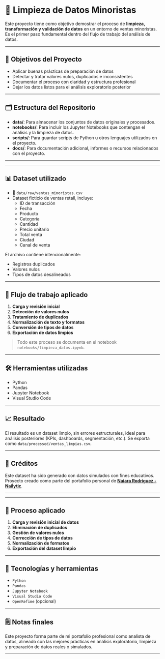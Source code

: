 # 🧼 Limpieza de Datos Minoristas

Este proyecto tiene como objetivo demostrar el proceso de **limpieza, transformación y validación de datos** en un entorno de ventas minoristas. Es el primer paso fundamental dentro del flujo de trabajo del análisis de datos.

---

## 🎯 Objetivos del Proyecto

- Aplicar buenas prácticas de preparación de datos
- Detectar y tratar valores nulos, duplicados e inconsistentes
- Documentar el proceso con claridad y estructura profesional
- Dejar los datos listos para el análisis exploratorio posterior

---

## 🗂️ Estructura del Repositorio

- **data/**: Para almacenar los conjuntos de datos originales y procesados.​
- **notebooks/**: Para incluir los Jupyter Notebooks que contengan el análisis y la limpieza de datos.​
- **scripts/**: Para guardar scripts de Python u otros lenguajes utilizados en el proyecto.​
- **docs/**: Para documentación adicional, informes o recursos relacionados con el proyecto.
---


---

## 📊 Dataset utilizado

- 📁 `data/raw/ventas_minoristas.csv`
- Dataset ficticio de ventas retail, incluye:
  - ID de transacción
  - Fecha
  - Producto
  - Categoría
  - Cantidad
  - Precio unitario
  - Total venta
  - Ciudad
  - Canal de venta

El archivo contiene intencionalmente:
- Registros duplicados
- Valores nulos
- Tipos de datos desalineados

---

## 🧪 Flujo de trabajo aplicado

1. **Carga y revisión inicial**
2. **Detección de valores nulos**
3. **Tratamiento de duplicados**
4. **Normalización de texto y formatos**
5. **Conversión de tipos de datos**
6. **Exportación de datos limpios**

> Todo este proceso se documenta en el notebook `notebooks/limpieza_datos.ipynb`.

---

## 🛠️ Herramientas utilizadas

- Python
- Pandas
- Jupyter Notebook
- Visual Studio Code

---

## 📈 Resultado

El resultado es un dataset limpio, sin errores estructurales, ideal para análisis posteriores (KPIs, dashboards, segmentación, etc.). Se exporta como `data/processed/ventas_limpias.csv`.

---

## 🤝 Créditos

Este dataset ha sido generado con datos simulados con fines educativos. Proyecto creado como parte del portafolio personal de **[Naiara Rodríguez - Nailytic](https://github.com/Nailytic)**.

---


---

## 🧪 Proceso aplicado

1. **Carga y revisión inicial de datos**
2. **Eliminación de duplicados**
3. **Gestión de valores nulos**
4. **Corrección de tipos de datos**
5. **Normalización de formatos**
6. **Exportación del dataset limpio**

---

## 🔧 Tecnologías y herramientas

- `Python`
- `Pandas`
- `Jupyter Notebook`
- `Visual Studio Code`
- `OpenRefine` (opcional)

---

## 🗒️ Notas finales

Este proyecto forma parte de mi portafolio profesional como analista de datos, alineado con las mejores prácticas en análisis exploratorio, limpieza y preparación de datos reales o simulados.

---

